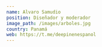 ```yaml
---
name: Alvaro Samudio
position: Diseñador y moderador
image_path: /images/arboles.jpg
country: Panamá
web: https://t.me/deepinenespanol
---
```

